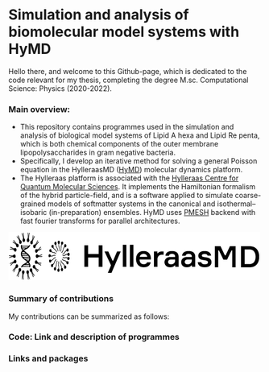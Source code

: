 # Simulation and analysis of biomolecular model systems with HyMD

Hello there, and welcome to this Github-page, which is dedicated to the code relevant for my thesis, completing the degree M.sc. Computational Science: Physics (2020-2022).

### Main overview:
* This repository contains programmes used in the simulation and analysis of biological model systems of Lipid A hexa and Lipid Re penta, which is both chemical components  of the outer membrane lipopolysaccharides in gram negative bacteria.
* Specifically, I develop an iterative method for solving a general Poisson equation in the HylleraasMD ([HyMD](https://github.com/Cascella-Group-UiO/HyMD)) molecular dynamics platform. 
* The Hylleraas platform is associated with the [Hylleraas Centre for Quantum Molecular Sciences](https://www.mn.uio.no/hylleraas/english/). It implements the Hamiltonian formalism of the hybrid particle-field, and is a software applied to simulate coarse-grained models of softmatter systems in the canonical and isothermal–isobaric (in-preparation) ensembles. HyMD uses [PMESH](https://github.com/rainwoodman/pmesh) backend with fast fourier transforms for parallel architectures.

<a href="https://cascella-group-uio.github.io/HyMD/">
  <img src="https://github.com/Cascella-Group-UiO/HyMD/blob/main/docs/img/hymd_logo_text_black.png?raw=true" width="500" title="HylleraasMD">
</a>


### Summary of contributions
My contributions can be summarized as follows:


### Code: Link and description of programmes

### Links and packages



